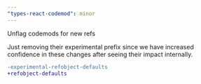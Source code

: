 ```yaml
---
"types-react-codemod": minor
---
```


Unflag codemods for new refs

Just removing their experimental prefix since we have increased confidence in these changes after seeing their impact internally.

```diff
-experimental-refobject-defaults
+refobject-defaults
```
